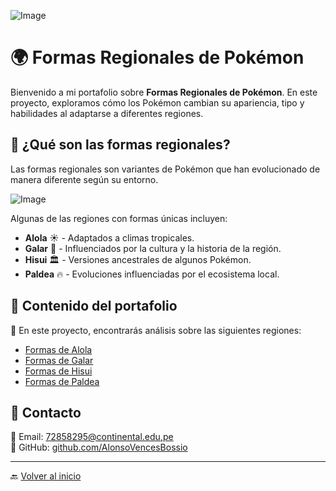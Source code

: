 ![Image](https://github.com/user-attachments/assets/d300122e-1a41-4efd-81d1-8a85fed87700)
# 🌍 Formas Regionales de Pokémon  

Bienvenido a mi portafolio sobre **Formas Regionales de Pokémon**. En este proyecto, exploramos cómo los Pokémon cambian su apariencia, tipo y habilidades al adaptarse a diferentes regiones.  


## 🔹 ¿Qué son las formas regionales?  
Las formas regionales son variantes de Pokémon que han evolucionado de manera diferente según su entorno.

![Image](https://github.com/user-attachments/assets/2d1ea336-8fe9-42eb-b7a6-efcf965bb04b)

Algunas de las regiones con formas únicas incluyen:  

- **Alola** ☀️ - Adaptados a climas tropicales.  
- **Galar** 🏰 - Influenciados por la cultura y la historia de la región.  
- **Hisui** 🏛️ - Versiones ancestrales de algunos Pokémon.  
- **Paldea** 🔥 - Evoluciones influenciadas por el ecosistema local.  

## 🔹 Contenido del portafolio  
📖 En este proyecto, encontrarás análisis sobre las siguientes regiones:   
- [Formas de Alola](alola.md)  
- [Formas de Galar](galar.md)  
- [Formas de Hisui](hisui.md)  
- [Formas de Paldea](paldea.md)  


## 🔹 Contacto  
📧 Email: [72858295@continental.edu,pe](mailto:72858295@continental.edu,pe)  
🐙 GitHub: [github.com/AlonsoVencesBossio](https://github.com/AlonsoVencesBossio)  

---

🔙 [Volver al inicio](https://mvillegasuc.github.io/Proyecto_CS/) 
